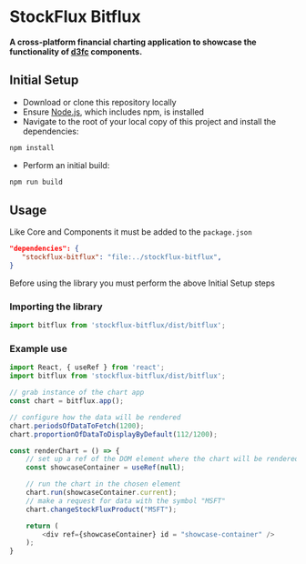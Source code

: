 # StockFlux Bitflux

**A cross-platform financial charting application to showcase the functionality of [d3fc](https://d3fc.io) components.**

## Initial Setup

- Download or clone this repository locally
- Ensure [Node.js](https://nodejs.org/), which includes npm, is installed
- Navigate to the root of your local copy of this project and install the dependencies:

```bash
npm install
```

- Perform an initial build:

```bash
npm run build
```

## Usage

Like Core and Components it must be added to the `package.json`

 ```json
"dependencies": {
    "stockflux-bitflux": "file:../stockflux-bitflux",
}
```

Before using the library you must perform the above Initial Setup steps

### Importing the library

```javascript
import bitflux from 'stockflux-bitflux/dist/bitflux';
```

### Example use

```javascript
import React, { useRef } from 'react';
import bitflux from 'stockflux-bitflux/dist/bitflux';

// grab instance of the chart app
const chart = bitflux.app();

// configure how the data will be rendered
chart.periodsOfDataToFetch(1200);
chart.proportionOfDataToDisplayByDefault(112/1200);

const renderChart = () => {
    // set up a ref of the DOM element where the chart will be rendered
    const showcaseContainer = useRef(null);

    // run the chart in the chosen element
    chart.run(showcaseContainer.current);
    // make a request for data with the symbol "MSFT"
    chart.changeStockFluxProduct("MSFT");

    return (
        <div ref={showcaseContainer} id = "showcase-container" />
    );
}
```
